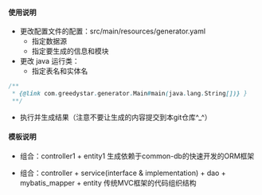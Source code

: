 #### 使用说明
* 更改配置文件的配置：src/main/resources/generator.yaml
    * 指定数据源
    * 指定要生成的信息和模块
* 更改 java 运行类：
    * 指定表名和实体名
```java
/**
 * {@link com.greedystar.generator.Main#main(java.lang.String[])} }
 **/
```

* 执行并生成结果（注意不要让生成的内容提交到本git仓库^_^）

#### 模板说明
* 组合：controller1 + entity1
生成依赖于common-db的快速开发的ORM框架

* 组合：controller + service(interface & implementation) + dao + mybatis_mapper + entity
传统MVC框架的代码组织结构
